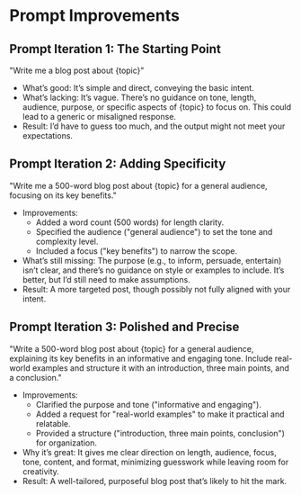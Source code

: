 # Prompt Improvements


## Prompt Iteration 1: The Starting Point

"Write me a blog post about {topic}"

- What’s good: It’s simple and direct, conveying the basic intent.
- What’s lacking: It’s vague. There’s no guidance on tone, length, audience, purpose, or specific aspects of {topic} to focus on. This could lead to a generic or misaligned response.
- Result: I’d have to guess too much, and the output might not meet your expectations.


## Prompt Iteration 2: Adding Specificity

"Write me a 500-word blog post about {topic} for a general audience, focusing on its key benefits."

- Improvements:
  - Added a word count (500 words) for length clarity.
  - Specified the audience ("general audience") to set the tone and complexity level.
  - Included a focus ("key benefits") to narrow the scope.
- What’s still missing: The purpose (e.g., to inform, persuade, entertain) isn’t clear, and there’s no guidance on style or examples to include. It’s better, but I’d still need to make assumptions.
- Result: A more targeted post, though possibly not fully aligned with your intent.

## Prompt Iteration 3: Polished and Precise

"Write a 500-word blog post about {topic} for a general audience, explaining its key benefits in an informative and engaging tone. Include real-world examples and structure it with an introduction, three main points, and a conclusion."

- Improvements:
  - Clarified the purpose and tone ("informative and engaging").
  - Added a request for "real-world examples" to make it practical and relatable.
  - Provided a structure ("introduction, three main points, conclusion") for organization.
- Why it’s great: It gives me clear direction on length, audience, focus, tone, content, and format, minimizing guesswork while leaving room for creativity.
- Result: A well-tailored, purposeful blog post that’s likely to hit the mark.
